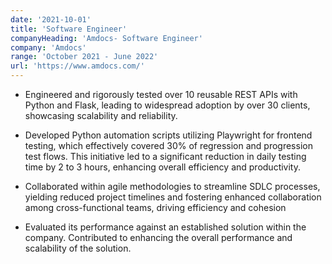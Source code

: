 ```yaml
---
date: '2021-10-01'
title: 'Software Engineer'
companyHeading: 'Amdocs- Software Engineer'
company: 'Amdocs'
range: 'October 2021 - June 2022'
url: 'https://www.amdocs.com/'
---
```


- Engineered and rigorously tested over 10 reusable REST APIs with Python and Flask, leading to widespread adoption by over 30 clients, showcasing scalability and reliability.

- Developed Python automation scripts utilizing Playwright for frontend testing, which effectively covered 30% of regression and progression test flows. This initiative led to a significant reduction in daily testing time by 2 to 3 hours, enhancing overall efficiency and productivity.

- Collaborated within agile methodologies to streamline SDLC processes, yielding reduced project timelines and fostering enhanced collaboration among cross-functional teams, driving efficiency and cohesion

- Evaluated its performance against an established solution within the company. Contributed to enhancing the overall performance and scalability of the solution.


